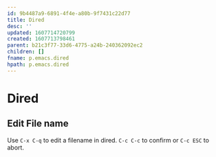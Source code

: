 ```yaml
---
id: 9b4487a9-6891-4f4e-a80b-9f7431c22d77
title: Dired
desc: ''
updated: 1607714720799
created: 1607713798461
parent: b21c3f77-33d6-4775-a24b-240362092ec2
children: []
fname: p.emacs.dired
hpath: p.emacs.dired
---
```

# Dired

## Edit File name

Use `C-x C-q` to edit a filename in dired. `C-c C-c` to confirm or `C-c ESC` to abort.


